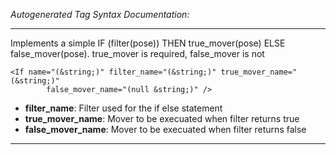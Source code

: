 _Autogenerated Tag Syntax Documentation:_

---
Implements a simple IF (filter(pose)) THEN true_mover(pose) ELSE false_mover(pose). true_mover is required, false_mover is not

```
<If name="(&string;)" filter_name="(&string;)" true_mover_name="(&string;)"
        false_mover_name="(null &string;)" />
```

-   **filter_name**: Filter used for the if else statement
-   **true_mover_name**: Mover to be execuated when filter returns true
-   **false_mover_name**: Mover to be execuated when filter returns false

---
